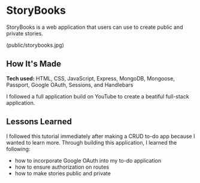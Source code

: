 # StoryBooks

StoryBooks is a web application that users can use to create public and private stories.

(public/storybooks.jpg)

## How It's Made
**Tech used:** HTML, CSS, JavaScript, Express, MongoDB, Mongoose, Passport, Google OAuth, Sessions, and Handlebars

I followed a full application build on YouTube to create a beatiful full-stack application.


## Lessons Learned
I followed this tutorial immediately after making a CRUD to-do app because I wanted to learn more. Through building this application, I learned the following:
- how to incorporate Google OAuth into my to-do application
- how to ensure authorization on routes
- how to make stories public and private
